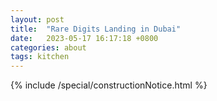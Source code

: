 ```yaml
---
layout: post
title:  "Rare Digits Landing in Dubai"
date:   2023-05-17 16:17:18 +0800
categories: about
tags: kitchen
---
```


{% include /special/constructionNotice.html %}
